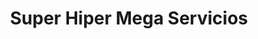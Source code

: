 ---
title: "Super Hiper Mega Servicios"
url: /sangolqui/super-hiper-mega-servicios/
shop: Allgemein
---